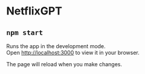 # NetflixGPT


## `npm start`

Runs the app in the development mode.\
Open [http://localhost:3000](http://localhost:3000) to view it in your browser.

The page will reload when you make changes.

